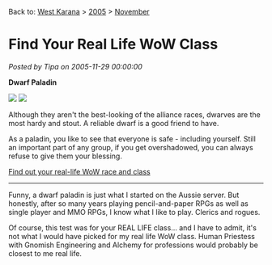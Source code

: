 Back to: [West Karana](/posts/westkarana.md) > [2005](/posts/2005/westkarana.md) > [November](./westkarana.md)
# Find Your Real Life WoW Class

*Posted by Tipa on 2005-11-29 00:00:00*

**Dwarf Paladin**

![](http://www.quizgalaxy.com/result_images/wow/f-dwarf.jpg) ![](http://www.quizgalaxy.com/result_images/wow/paladin.jpg)

Although they aren't the best-looking of the alliance races, dwarves are the most hardy and stout. A reliable dwarf is a good friend to have.

As a paladin, you like to see that everyone is safe - including yourself. Still an important part of any group, if you get overshadowed, you can always refuse to give them your blessing.

[Find out your real-life WoW race and class](http://www.quizgalaxy.com/quiz.php?id=56)

---

Funny, a dwarf paladin is just what I started on the Aussie server. But honestly, after so many years playing pencil-and-paper RPGs as well as single player and MMO RPGs, I know what I like to play. Clerics and rogues.

Of course, this test was for your REAL LIFE class... and I have to admit, it's not what I would have picked for my real life WoW class. Human Priestess with Gnomish Engineering and Alchemy for professions would probably be closest to me real life.
